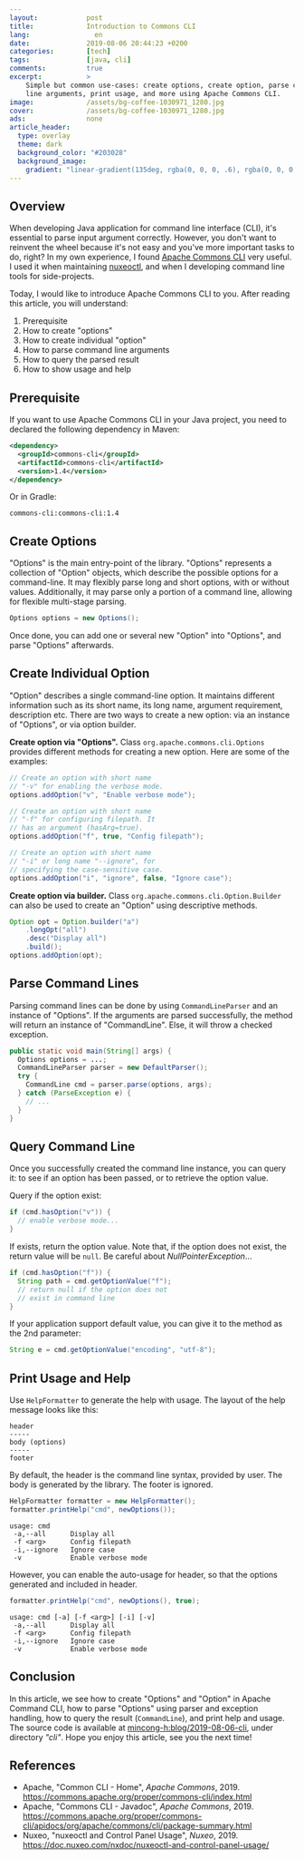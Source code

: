 ```yaml
---
layout:            post
title:             Introduction to Commons CLI
lang:                en
date:              2019-08-06 20:44:23 +0200
categories:        [tech]
tags:              [java, cli]
comments:          true
excerpt:           >
    Simple but common use-cases: create options, create option, parse command
    line arguments, print usage, and more using Apache Commons CLI.
image:             /assets/bg-coffee-1030971_1280.jpg
cover:             /assets/bg-coffee-1030971_1280.jpg
ads:               none
article_header:
  type: overlay
  theme: dark
  background_color: "#203028"
  background_image:
    gradient: "linear-gradient(135deg, rgba(0, 0, 0, .6), rgba(0, 0, 0, .4))"
---
```


## Overview

When developing Java application for command line interface (CLI), it's
essential to parse input argument correctly. However, you don't want to reinvent
the wheel because it's not easy and you've more important tasks to do, right?
In my own experience, I found [Apache Commons CLI][cli-home] very useful. I used
it when maintaining [nuxeoctl][nuxeoctl], and when I developing command line
tools for side-projects.

Today, I would like to introduce Apache Commons CLI to you. After reading this
article, you will understand:

1. Prerequisite
2. How to create "options"
3. How to create individual "option"
4. How to parse command line arguments
5. How to query the parsed result
6. How to show usage and help

## Prerequisite

If you want to use Apache Commons CLI in your Java project, you need to declared
the following dependency in Maven:

```xml
<dependency>
  <groupId>commons-cli</groupId>
  <artifactId>commons-cli</artifactId>
  <version>1.4</version>
</dependency>
```

Or in Gradle:

```
commons-cli:commons-cli:1.4
```

## Create Options

"Options" is the main entry-point of the library. "Options" represents a
collection of "Option" objects, which describe the possible options for a
command-line. It may flexibly parse long and short options, with or without
values. Additionally, it may parse only a portion of a command line, allowing
for flexible multi-stage parsing.

```java
Options options = new Options();
```

Once done, you can add one or several new "Option" into "Options", and parse
"Options" afterwards.

## Create Individual Option

"Option" describes a single command-line option. It maintains different
information such as its short name, its long name, argument requirement,
description etc. There are two ways to create a new option: via an instance of
"Options", or via option builder.

**Create option via "Options".** Class `org.apache.commons.cli.Options` provides
different methods for creating a new option. Here are some of the examples:

```java
// Create an option with short name
// "-v" for enabling the verbose mode.
options.addOption("v", "Enable verbose mode");

// Create an option with short name
// "-f" for configuring filepath. It
// has an argument (hasArg=true).
options.addOption("f", true, "Config filepath");

// Create an option with short name
// "-i" or long name "--ignore", for
// specifying the case-sensitive case.
options.addOption("i", "ignore", false, "Ignore case");
```

**Create option via builder.** Class
`org.apache.commons.cli.Option.Builder` can also be used to create an "Option"
using descriptive methods.

```java
Option opt = Option.builder("a")
    .longOpt("all")
    .desc("Display all")
    .build();
options.addOption(opt);
```

## Parse Command Lines

Parsing command lines can be done by using `CommandLineParser` and an instance
of "Options". If the arguments are parsed successfully, the method will return
an instance of "CommandLine". Else, it will throw a checked exception.

```java
public static void main(String[] args) {
  Options options = ...;
  CommandLineParser parser = new DefaultParser();
  try {
    CommandLine cmd = parser.parse(options, args);
  } catch (ParseException e) {
    // ...
  }
}
```

## Query Command Line

Once you successfully created the command line instance, you can query it: to
see if an option has been passed, or to retrieve the option value.

Query if the option exist:

```java
if (cmd.hasOption("v")) {
  // enable verbose mode...
}
```

If exists, return the option value. Note that, if the option does not exist, the
return value will be `null`. Be careful about _NullPointerException_...

```java
if (cmd.hasOption("f")) {
  String path = cmd.getOptionValue("f");
  // return null if the option does not
  // exist in command line
}
```

If your application support default value, you can give it to the method as the
2nd parameter:

```java
String e = cmd.getOptionValue("encoding", "utf-8");
```

## Print Usage and Help

Use `HelpFormatter` to generate the help with usage. The layout of the help
message looks like this:

```
header
-----
body (options)
-----
footer
```

By default, the header is the command line syntax, provided by user. The body is
generated by the library. The footer is ignored.

```java
HelpFormatter formatter = new HelpFormatter();
formatter.printHelp("cmd", newOptions());
```

```
usage: cmd
 -a,--all      Display all
 -f <arg>      Config filepath
 -i,--ignore   Ignore case
 -v            Enable verbose mode
```

However, you can enable the auto-usage for header, so that the options generated
and included in header.

```java
formatter.printHelp("cmd", newOptions(), true);
```

```
usage: cmd [-a] [-f <arg>] [-i] [-v]
 -a,--all      Display all
 -f <arg>      Config filepath
 -i,--ignore   Ignore case
 -v            Enable verbose mode
```

## Conclusion

In this article, we see how to create "Options" and "Option" in Apache Command
CLI, how to parse "Options" using parser and exception handling, how to query
the result (`CommandLine`), and print help and usage. The source code is
available at
[mincong-h:blog/2019-08-06-cli](https://github.com/mincong-h/java-examples/tree/blog/2019-08-06-cli),
under directory _"cli"_. Hope you enjoy this article, see you the next time!

## References

- Apache, "Common CLI - Home", _Apache Commons_, 2019.
  <https://commons.apache.org/proper/commons-cli/index.html>
- Apache, "Commons CLI - Javadoc", _Apache Commons_, 2019.
  <https://commons.apache.org/proper/commons-cli/apidocs/org/apache/commons/cli/package-summary.html>
- Nuxeo, "nuxeoctl and Control Panel Usage", _Nuxeo_, 2019.
  <https://doc.nuxeo.com/nxdoc/nuxeoctl-and-control-panel-usage/>

[cli-home]: https://commons.apache.org/proper/commons-cli/index.html
[nuxeoctl]: https://doc.nuxeo.com/nxdoc/nuxeoctl-and-control-panel-usage/
